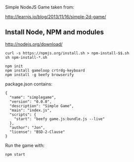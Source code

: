 Simple NodeJS Game taken from:

http://learnjs.io/blog/2013/11/16/simple-2d-game/

Install Node, NPM and modules
-----------------------------

  http://nodejs.org/download/

    curl -s https://npmjs.org/install.sh > npm-install-$$.sh
    sh npm-install-*.sh
  
    npm init
    npm install gameloop crtrdg-keyboard
    npm install -g beefy browserify
  
package.json contains:

    {
      "name": "simplegame",
      "version": "0.0.0",
      "description": "Simple Game",
      "main": "index.js",
      "scripts": {
        "start": "beefy game.js:bundle.js --live"
      },
      "author": "Jon",
      "license": "BSD-2-Clause"
    }

Run the game with:

    npm start
